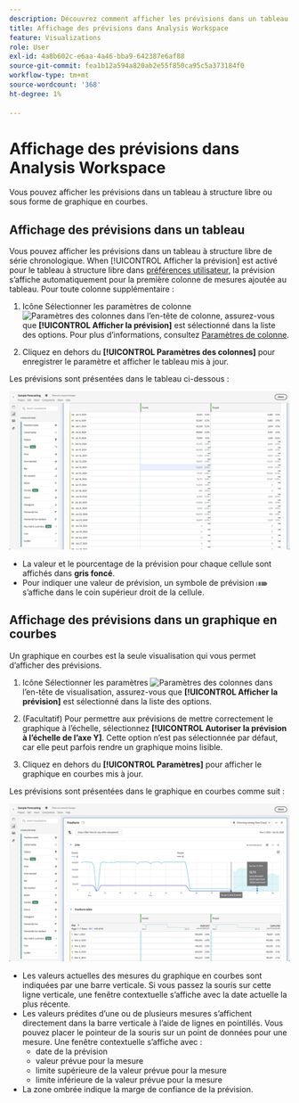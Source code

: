 ```yaml
---
description: Découvrez comment afficher les prévisions dans un tableau ou un graphique en courbes.
title: Affichage des prévisions dans Analysis Workspace
feature: Visualizations
role: User
exl-id: 4a8b602c-e6aa-4a46-bba9-642387e6af88
source-git-commit: fea1b12a594a820ab2e55f850ca95c5a373184f0
workflow-type: tm+mt
source-wordcount: '368'
ht-degree: 1%

---
```


# Affichage des prévisions dans Analysis Workspace

Vous pouvez afficher les prévisions dans un tableau à structure libre ou sous forme de graphique en courbes.

## Affichage des prévisions dans un tableau

Vous pouvez afficher les prévisions dans un tableau à structure libre de série chronologique. When [!UICONTROL Afficher la prévision] est activé pour le tableau à structure libre dans [préférences utilisateur](../user-preferences.md), la prévision s’affiche automatiquement pour la première colonne de mesures ajoutée au tableau. Pour toute colonne supplémentaire :

1. Icône Sélectionner les paramètres de colonne ![Paramètres des colonnes](https://spectrum.adobe.com/static/icons/workflow_18/Smock_Settings_18_N.svg) dans l’en-tête de colonne, assurez-vous que **[!UICONTROL Afficher la prévision]** est sélectionné dans la liste des options. Pour plus d’informations, consultez [Paramètres de colonne](../visualizations/freeform-table/column-row-settings/column-settings.md).

1. Cliquez en dehors du **[!UICONTROL Paramètres des colonnes]** pour enregistrer le paramètre et afficher le tableau mis à jour.

Les prévisions sont présentées dans le tableau ci-dessous :

![Afficher les prévisions dans le tableau](assets/show-forecast-table.png)

* La valeur et le pourcentage de la prévision pour chaque cellule sont affichés dans **gris foncé**.
* Pour indiquer une valeur de prévision, un symbole de prévision <img src="./assets/forecast.svg" alt="Symbole des prévisions" width="20" /> s’affiche dans le coin supérieur droit de la cellule.


## Affichage des prévisions dans un graphique en courbes

Un graphique en courbes est la seule visualisation qui vous permet d’afficher des prévisions.

1. Icône Sélectionner les paramètres ![Paramètres des colonnes](https://spectrum.adobe.com/static/icons/workflow_18/Smock_Settings_18_N.svg) dans l’en-tête de visualisation, assurez-vous que **[!UICONTROL Afficher la prévision]** est sélectionné dans la liste des options.

1. (Facultatif) Pour permettre aux prévisions de mettre correctement le graphique à l’échelle, sélectionnez **[!UICONTROL Autoriser la prévision à l’échelle de l’axe Y]**. Cette option n’est pas sélectionnée par défaut, car elle peut parfois rendre un graphique moins lisible.

1. Cliquez en dehors du **[!UICONTROL Paramètres]** pour afficher le graphique en courbes mis à jour.

Les prévisions sont présentées dans le graphique en courbes comme suit :

![Afficher les prévisions dans le graphique en courbes](assets/show-forecast-linechart.png)

* Les valeurs actuelles des mesures du graphique en courbes sont indiquées par une barre verticale. Si vous passez la souris sur cette ligne verticale, une fenêtre contextuelle s’affiche avec la date actuelle la plus récente.
* Les valeurs prédites d’une ou de plusieurs mesures s’affichent directement dans la barre verticale à l’aide de lignes en pointillés. Vous pouvez placer le pointeur de la souris sur un point de données pour une mesure. Une fenêtre contextuelle s’affiche avec :
   * date de la prévision
   * valeur prévue pour la mesure
   * limite supérieure de la valeur prévue pour la mesure
   * limite inférieure de la valeur prévue pour la mesure
* La zone ombrée indique la marge de confiance de la prévision.
